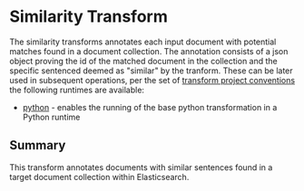 # Similarity Transform 
The similarity transforms annotates each input document with potential matches found in a document collection.
The annotation consists of a json object proving the id of the matched document in the collection and 
the specific sentenced deemed as "similar" by the tranform.
These can be later used in subsequent operations, per the set of 
[transform project conventions](../../README.md#transform-project-conventions)
the following runtimes are available:

* [python](python/README.md) - enables the running of the base python transformation
  in a Python runtime

## Summary
This transform annotates documents with similar sentences found in a target document collection within Elasticsearch.
